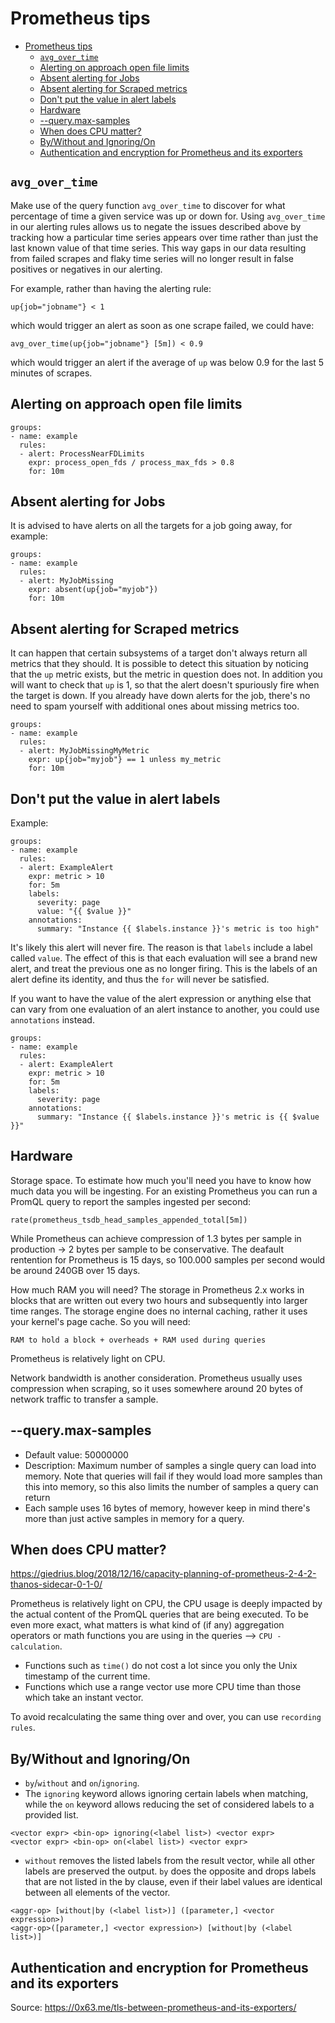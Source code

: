 # Prometheus tips

- [Prometheus tips](#prometheus-tips)
  - [`avg_over_time`](#avg_over_time)
  - [Alerting on approach open file limits](#alerting-on-approach-open-file-limits)
  - [Absent alerting for Jobs](#absent-alerting-for-jobs)
  - [Absent alerting for Scraped metrics](#absent-alerting-for-scraped-metrics)
  - [Don't put the value in alert labels](#dont-put-the-value-in-alert-labels)
  - [Hardware](#hardware)
  - [--query.max-samples](#--querymax-samples)
  - [When does CPU matter?](#when-does-cpu-matter)
  - [By/Without and Ignoring/On](#bywithout-and-ignoringon)
  - [Authentication and encryption for Prometheus and its exporters](#authentication-and-encryption-for-prometheus-and-its-exporters)

## `avg_over_time`

Make use of the query function `avg_over_time` to discover for what percentage of time a given service was up or down for. Using `avg_over_time` in our alerting rules allows us to negate the issues described above by tracking how a particular time series appears over time rather than just the last known value of that time series. This way gaps in our data resulting from failed scrapes and flaky time series will no longer result in false positives or negatives in our alerting.

For example, rather than having the alerting rule:

```
up{job="jobname"} < 1
```

which would trigger an alert as soon as one scrape failed, we could have:

```
avg_over_time(up{job="jobname"} [5m]) < 0.9
```

which would trigger an alert if the average of `up` was below 0.9 for the last 5 minutes of scrapes.

## Alerting on approach open file limits

```
groups:
- name: example
  rules:
  - alert: ProcessNearFDLimits
    expr: process_open_fds / process_max_fds > 0.8
    for: 10m
```

## Absent alerting for Jobs

It is advised to have alerts on all the targets for a job going away, for example:

```
groups:
- name: example
  rules:
  - alert: MyJobMissing
    expr: absent(up{job="myjob"})
    for: 10m
```

## Absent alerting for Scraped metrics

It can happen that certain subsystems of a target don't always return all metrics that they should. It is possible to detect this situation by noticing that the `up` metric exists, but the metric in question does not. In addition you will want to check that `up` is 1, so that the alert doesn't spuriously fire when the target is down. If you already have down alerts for the job, there's no need to spam yourself with additional ones about missing metrics too.

```
groups:
- name: example
  rules:
  - alert: MyJobMissingMyMetric
    expr: up{job="myjob"} == 1 unless my_metric
    for: 10m
```

## Don't put the value in alert labels

Example:

```
groups:
- name: example
  rules:
  - alert: ExampleAlert
    expr: metric > 10
    for: 5m
    labels:
      severity: page
      value: "{{ $value }}"
    annotations:
      summary: "Instance {{ $labels.instance }}'s metric is too high"
```

It's likely this alert will never fire. The reason is that `labels` include a label called `value`. The effect of this is that each evaluation will see a brand new alert, and treat the previous one as no longer firing. This is the labels of an alert define its identity, and thus the `for` will never be satisfied.

If you want to have the value of the alert expression or anything else that can vary from one evaluation of an alert instance to another, you could use `annotations` instead.

```
groups:
- name: example
  rules:
  - alert: ExampleAlert
    expr: metric > 10
    for: 5m
    labels:
      severity: page
    annotations:
      summary: "Instance {{ $labels.instance }}'s metric is {{ $value }}"
```

## Hardware

Storage space. To estimate how much you'll need you have to know how much data you will be ingesting. For an existing Prometheus you can run a PromQL query to report the samples ingested per second:

```
rate(prometheus_tsdb_head_samples_appended_total[5m])
```

While Prometheus can achieve compression of 1.3 bytes per sample in production -> 2 bytes per sample to be conservative. The deafault rentention for Prometheus is 15 days, so 100.000 samples per second would be around 240GB over 15 days.

How much RAM you will need? The storage in Prometheus 2.x works in blocks that are written out every two hours and subsequently into larger time ranges. The storage engine does no internal caching, rather it uses your kernel's page cache. So you will need:

```
RAM to hold a block + overheads + RAM used during queries
```

Prometheus is relatively light on CPU.

Network bandwidth is another consideration. Prometheus usually uses compression when scraping, so it uses somewhere around 20 bytes of network traffic to transfer a sample.

## --query.max-samples

- Default value: 50000000
- Description: Maximum number of samples a single query can load into memory. Note that queries will fail if they would load more samples than this into memory, so this also limits the number of samples a query can return
- Each sample uses 16 bytes of memory, however keep in mind there's more than just active samples in memory for a query.

## When does CPU matter?

<https://giedrius.blog/2018/12/16/capacity-planning-of-prometheus-2-4-2-thanos-sidecar-0-1-0/>

Prometheus is relatively light on CPU, the CPU usage is deeply impacted by the actual content of the PromQL queries that are being executed. To be even more exact, what matters is what kind of (if any) aggregation operators or math functions you are using in the queries --> `CPU - calculation`.

- Functions such as `time()` do not cost a lot since you only the Unix timestamp of the current time.
- Functions which use a range vector use more CPU time than those which take an instant vector.

To avoid recalculating the same thing over and over, you can use `recording rules`.

## By/Without and Ignoring/On

- `by`/`without` and `on`/`ignoring`.
- The `ignoring` keyword allows ignoring certain labels when matching, while the `on` keyword allows reducing the set of considered labels to a provided list.

```
<vector expr> <bin-op> ignoring(<label list>) <vector expr>
<vector expr> <bin-op> on(<label list>) <vector expr>
```

- `without` removes the listed labels from the result vector, while all other labels are preserved the output. `by` does the opposite and drops labels that are not listed in the by clause, even if their label values are identical between all elements of the vector.

```
<aggr-op> [without|by (<label list>)] ([parameter,] <vector expression>)
<aggr-op>([parameter,] <vector expression>) [without|by (<label list>)]
```

## Authentication and encryption for Prometheus and its exporters

Source: <https://0x63.me/tls-between-prometheus-and-its-exporters/>
